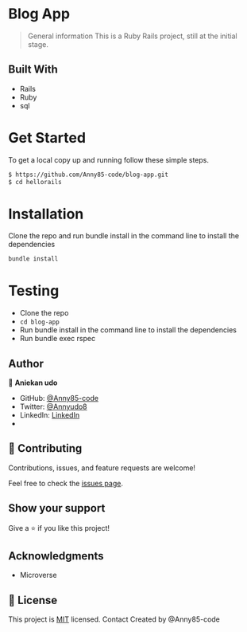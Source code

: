 # Blog App

> General information
This is a Ruby Rails project, still at the initial stage. 

## Built With
- Rails
- Ruby
- sql

# Get Started
To get a local copy up and running follow these simple steps.

```bash
$ https://github.com/Anny85-code/blog-app.git
$ cd hellorails
```

# Installation
Clone the repo and run bundle install in the command line to install the dependencies

```bash
bundle install
```
# Testing

- Clone the repo 
- `cd blog-app`
- Run bundle install in the command line to install the dependencies
- Run bundle exec rspec
## Author

👤 **Aniekan udo**

- GitHub: [@Anny85-code](https://github.com/Anny85-code)
- Twitter: [@Annyudo8](https://twitter.com/Anny_udo8)
- LinkedIn: [LinkedIn](https://www.linkedin.com/in/aniekan-udo-665b65213/)
- 


## 🤝 Contributing

Contributions, issues, and feature requests are welcome!

Feel free to check the [issues page](../../issues/).

## Show your support

Give a ⭐️ if you like this project!

## Acknowledgments

- Microverse

## 📝 License

This project is [MIT](./MIT.md) licensed.
Contact
Created by @Anny85-code

